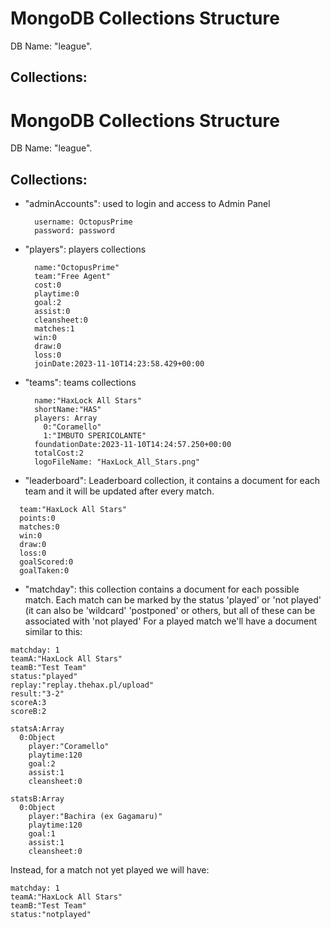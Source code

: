 # MongoDB Collections Structure

DB Name: "league".

## Collections:


# MongoDB Collections Structure

DB Name: "league".

## Collections:

- "adminAccounts": used to login and access to Admin Panel
  ```
    username: OctopusPrime
    password: password
  ```

- "players": players collections
  ```
    name:"OctopusPrime"
    team:"Free Agent"
    cost:0
    playtime:0
    goal:2
    assist:0
    cleansheet:0
    matches:1
    win:0
    draw:0
    loss:0
    joinDate:2023-11-10T14:23:58.429+00:00
  ```
    
- "teams": teams collections
  ```
    name:"HaxLock All Stars"
    shortName:"HAS"
    players: Array
      0:"Coramello"
      1:"IMBUTO SPERICOLANTE"
    foundationDate:2023-11-10T14:24:57.250+00:00
    totalCost:2
    logoFileName: "HaxLock_All_Stars.png"

  ```

- "leaderboard": Leaderboard collection, it contains a document for each team and it will be updated after every match.

```
  team:"HaxLock All Stars"
  points:0
  matches:0
  win:0
  draw:0
  loss:0
  goalScored:0
  goalTaken:0
```

- "matchday": this collection contains a document for each possible match. Each match can be marked by the status 'played' or 'not played' (it can also be 'wildcard' 'postponed' or others, but all of these can be associated with 'not played'
For a played match we'll have a document similar to this: 

```
matchday: 1
teamA:"HaxLock All Stars"
teamB:"Test Team"
status:"played"
replay:"replay.thehax.pl/upload"
result:"3-2"
scoreA:3
scoreB:2

statsA:Array
  0:Object
    player:"Coramello"
    playtime:120
    goal:2
    assist:1
    cleansheet:0

statsB:Array
  0:Object
    player:"Bachira (ex Gagamaru)"
    playtime:120
    goal:1
    assist:1
    cleansheet:0
```

Instead, for a match not yet played we will have:
```
matchday: 1
teamA:"HaxLock All Stars"
teamB:"Test Team"
status:"notplayed"
```